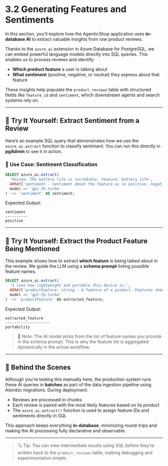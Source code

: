 # 3.2 Generating Features and Sentiments

In this section, you'll explore how the AgenticShop application uses **in-database AI** to extract valuable insights from raw product reviews.

Thanks to the `azure_ai` extension in Azure Database for PostgreSQL, we can embed powerful language models directly into SQL queries. This enables us to process reviews and identify:

- **Which product feature** a user is talking about
- **What sentiment** (positive, negative, or neutral) they express about that feature

These insights help populate the `product_reviews` table with structured fields like `feature_id` and `sentiment`, which downstream agents and search systems rely on.

---

## 🧪 Try It Yourself: Extract Sentiment from a Review

Here’s an example SQL query that demonstrates how we use the `azure_ai.extract` function to classify sentiment. You can run this directly in **pgAdmin** to see it in action.

### 📌 Use Case: Sentiment Classification

```sql
SELECT azure_ai.extract(
  'Review: The battery life is incredible. Feature: battery life',
  ARRAY['sentiment - sentiment about the feature as in positive, negative, or neutral'],
  model => 'gpt-35-turbo'
) ->> 'sentiment' AS sentiment;
```

Expected Output:

```
sentiment
----------
positive
```

---

## 🧪 Try It Yourself: Extract the Product Feature Being Mentioned

This example shows how to extract **which feature** is being talked about in the review. We guide the LLM using a **schema prompt** listing possible feature names.

```sql
SELECT azure_ai.extract(
  'I love how lightweight and portable this device is.',
  ARRAY['productFeature: string - A feature of a product. Features should be from: weight, battery life, screen quality, portability or NULL'],
  model => 'gpt-35-turbo'
) ->> 'productFeature' AS extracted_feature;
```

Expected Output:

```
extracted_feature
--------------------
portability
```

> 🧠 Note: The AI model picks from the list of feature names you provide in the schema prompt. This is why the feature list is aggregated dynamically in the actual workflow.

---

## 🧩 Behind the Scenes

Although you’re testing this manually here, the production system runs these AI queries in **batches** as part of the data ingestion pipeline using Alembic migrations. During deployment:

- Reviews are processed in chunks
- Each review is paired with the most likely features based on its product
- The `azure_ai.extract()` function is used to assign feature IDs and sentiments directly in SQL

This approach keeps everything **in-database**, minimizing round-trips and making the AI processing fully declarative and observable.

---

> 🔍 Tip: You can view intermediate results using SQL before they’re written back to the `product_reviews` table, making debugging and experimentation simple.
